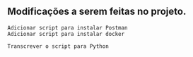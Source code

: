 ## Modificações a serem feitas no projeto.

    Adicionar script para instalar Postman
    Adicionar script para instalar docker
    
    Transcrever o script para Python